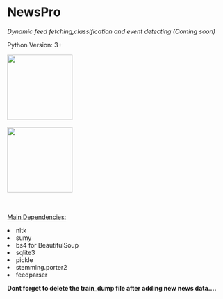 # NewsPro

<i>Dynamic feed fetching,classification and event detecting (Coming soon)</i>



Python Version: 3+
<p align='left'><img src="https://avatars2.githubusercontent.com/u/13912979?v=3&s=460" height=150 width=150 ><br><br><img src="https://lh3.googleusercontent.com/-pxGd8RYFWAA/VPFVihOYFvI/AAAAAAAAAqQ/xUOpGe4-Bbg74EcAETWECBBUc8YcAOBOwCKgB/w139-h140-p/DSCN1125.JPG" height=150 width=150></p><br><br>
<u>Main Dependencies:</u><br><p>
  <li>nltk<br>
  <li>sumy<br>
  <li>bs4 for BeautifulSoup<br>
  <li>sqlite3<br>
  <li>pickle<br>
  <li>stemming.porter2<br>
  <li>feedparser<br></p>


<b> Dont forget to delete the train_dump file after adding new news data....</b>
  

  
  
